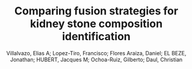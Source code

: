 ---
paperId: 26
author: Villalvazo, Elias A; Lopez-Tiro, Francisco; Flores Araiza, Daniel; EL BEZE, Jonathan; HUBERT, Jacques M;  Ochoa-Ruiz, Gilberto; Daul, Christian 
publicationauthor: Villalvazo, E. A. et al.
title: Comparing fusion strategies for kidney stone composition identification
pdf: 26_camera_ready.pdf
poster: 26_poster.png
pitch:
type: Poster
topic: Medical
category: Extended Abstract
link: https://research.latinxinai.org/papers/cvpr/2022/pdf/26_camera_ready.pdf
conference: cvpr
year: 2022
tags: cvpr-2022-ea
location: Virtual
---